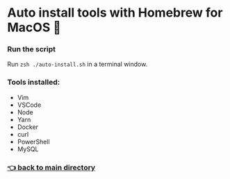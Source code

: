# Auto install tools with Homebrew for MacOS :wrench:

### Run the script

Run `zsh ./auto-install.sh` in a terminal window.

### Tools installed:

- Vim
- VSCode
- Node
- Yarn
- Docker
- curl
- PowerShell
- MySQL

### [:point_left: back to main directory](https://github.com/Mike-ops273/sysadmin#a-repo-with-handy-tools-and-scripts-for-automating-tasks-rocket)
